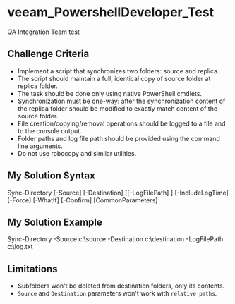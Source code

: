 # veeam_PowershellDeveloper_Test
QA Integration Team test

## Challenge Criteria
- Implement a script that synchronizes two folders: source and replica.<br>
- The script should maintain a full, identical copy of source folder at replica folder.<br>
- The task should be done only using native PowerShell cmdlets.<br>
- Synchronization must be one-way: after the synchronization content of the replica folder should be modified to exactly match content of the source folder.
- File creation/copying/removal operations should be logged to a file and to the console output.<br>
- Folder paths and log file path should be provided using the command line arguments.<br>
- Do not use robocopy and similar utilities.

## My Solution Syntax
Sync-Directory [-Source] <String> [-Destination] <String> [[-LogFilePath] <String>] [-IncludeLogTime] [-Force] [-WhatIf] [-Confirm] [CommonParameters]

## My Solution Example
Sync-Directory -Source c:\source -Destination c:\destination -LogFilePath c:\log.txt

## Limitations
- Subfolders won't be deleted from destination folders, only its contents.
- `Source` and `Destination` parameters won't work with `relative paths`.